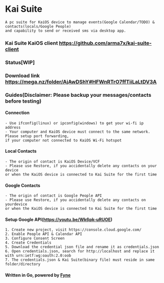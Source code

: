 # Kai Suite

```What is the purpose Kai Suite ?
A pc suite for KaiOS device to manage events(Google Calendar/TODO) & contacts(locals/Google People)
and capability to send or received sms via desktop app.
```

### Kai Suite KaiOS client https://github.com/arma7x/kai-suite-client

### Status[WIP]

### Download link https://mega.nz/folder/AjAwDShY#HFWnRTrO7ffTiiLaLtDV3A

### Guides(Disclaimer: Please backup your messages/contacts before testing)

#### Connection
```
- Use ifconfig(linux) or ipconfig(windows) to get your wi-fi ip address
- Your computer and KaiOS device must connect to the same network. Please setup port forwarding,
if your computer not connected to KaiOS Wi-Fi hotspot
```

#### Local Contacts
```
- The origin of contact is KaiOS Device/VCF
- Please use Restore, if you accidentally delete any contacts on your device
or when the KaiOS device is connected to Kai Suite for the first time
```

#### Google Contacts
```
- The origin of contact is Google People API
- Please use Restore, if you accidentally delete any contacts on yourdevice
or when the KaiOS device is connected to Kai Suite for the first time
```

#### Setup Google API(https://youtu.be/Wk6pk-uRUOE)
```
1. Create new project, visit https://console.cloud.google.com/
2. Enable People API & Calendar API
3. Configure Consent Screen
4. Create Credentials
5. Download the credential json file and rename it as credentials.json
6. Open credentials.json, search for http://localhost and replace it with urn:ietf:wg:oauth:2.0:oob
7. The credentials.json & Kai Suite(binary file) must reside in same folder/directory
```

#### Written in Go, powered by [Fyne](https://github.com/fyne-io/fyne)
